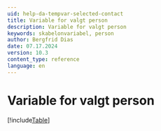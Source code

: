 ```yaml
---
uid: help-da-tempvar-selected-contact
title: Variable for valgt person
description: Variable for valgt person
keywords: skabelonvariabel, person
author: Bergfrid Dias
date: 07.17.2024
version: 10.3
content_type: reference
language: en
---
```


# Variable for valgt person

[!include[Table](../../../../../common/includes/variable/table-selected-contact.md)]
